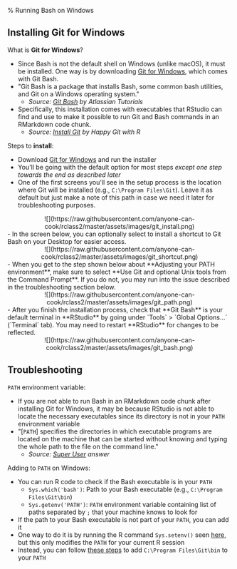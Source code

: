 % Running Bash on Windows

## Installing Git for Windows

What is **Git for Windows**?

- Since Bash is not the default shell on Windows (unlike macOS), it must be installed. One way is by downloading [Git for Windows](https://gitforwindows.org/), which comes with Git Bash.
- "Git Bash is a package that installs Bash, some common bash utilities, and Git on a Windows operating system."
  - *Source: [Git Bash](https://www.atlassian.com/git/tutorials/git-bash) by Atlassian Tutorials*
- Specifically, this installation comes with executables that RStudio can find and use to make it possible to run Git and Bash commands in an RMarkdown code chunk.
  - *Source: [Install Git](https://happygitwithr.com/install-git.html) by Happy Git with R*

Steps to **install**:

- Download [Git for Windows](https://gitforwindows.org/) and run the installer
- You'll be going with the default option for most steps _except one step towards the end as described later_
- One of the first screens you'll see in the setup process is the location where Git will be installed (e.g., `C:\Program Files\Git`). Leave it as default but just make a note of this path in case we need it later for troubleshooting purposes.
<center>![](https://raw.githubusercontent.com/anyone-can-cook/rclass2/master/assets/images/git_install.png)</center>
- In the screen below, you can optionally select to install a shortcut to Git Bash on your Desktop for easier access.
<center>![](https://raw.githubusercontent.com/anyone-can-cook/rclass2/master/assets/images/git_shortcut.png)</center>
- When you get to the step shown below about **Adjusting your PATH environment**, make sure to select **Use Git and optional Unix tools from the Command Prompt**. If you do not, you may run into the issue described in the troubleshooting section below.
<center>![](https://raw.githubusercontent.com/anyone-can-cook/rclass2/master/assets/images/git_path.png)</center>
- After you finish the installation process, check that **Git Bash** is your default terminal in **RStudio** by going under `Tools` > `Global Options...` (`Terminal` tab). You may need to restart **RStudio** for changes to be reflected.
<center>![](https://raw.githubusercontent.com/anyone-can-cook/rclass2/master/assets/images/git_bash.png)</center>

## Troubleshooting

`PATH` environment variable:

- If you are not able to run Bash in an RMarkdown code chunk after installing Git for Windows, it may be because RStudio is not able to locate the necessary executables since its directory is not in your `PATH` environment variable
- "[`PATH`] specifies the directories in which executable programs are located on the machine that can be started without knowing and typing the whole path to the file on the command line."
  - *Source: [Super User](https://superuser.com/a/284351) answer*

Adding to `PATH` on Windows:

- You can run R code to check if the Bash executable is in your `PATH`
  - `Sys.which('bash')`: Path to your Bash executable (e.g., `C:\Program Files\Git\bin`)
  - `Sys.getenv('PATH')`: `PATH` environment variable containing list of paths separated by `;` that your machine knows to look for
- If the path to your Bash executable is not part of your `PATH`, you can add it
- One way to do it is by running the R command `Sys.setenv()` seen [here](https://github.com/orgs/Rucla-ed/teams/announcements/discussions/3?from_comment=2#discussion-3-comment-2), but this only modifies the `PATH` for your current R session
- Instead, you can follow [these steps](https://helpdeskgeek.com/windows-10/add-windows-path-environment-variable/) to add `C:\Program Files\Git\bin` to your `PATH`
